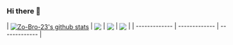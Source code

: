 ### Hi there 👋

<!--
**Zo-Bro-23/Zo-Bro-23** is a ✨ _special_ ✨ repository because its `README.md` (this file) appears on your GitHub profile.

Here are some ideas to get you started:

- 🔭 I’m currently working on ...
- 🌱 I’m currently learning ...
- 👯 I’m looking to collaborate on ...
- 🤔 I’m looking for help with ...
- 💬 Ask me about ...
- 📫 How to reach me: ...
- 😄 Pronouns: ...
- ⚡ Fun fact: ...
-->

| <a href="#"><img align="center" src="https://github-readme-stats.vercel.app/api?username=Zo-Bro-23&count_private=true&show_icons=true&theme=radical&include_all_commits=true&hide_border=true" alt="Zo-Bro-23's github stats" /></a> | <a href="#"><img align="center" src="https://github-readme-stats.vercel.app/api/top-langs/?username=Zo-Bro-23&theme=radical&layout=compact&hide_border=true" /></a> | <a href="#"><img align="center" src="https://github-readme-stats.vercel.app/api/repo/?username=Zo-Bro-23&theme=radical&layout=compact&hide_border=true" /></a> | <a href="#"><img align="center" src="https://github-readme-stats.vercel.app/api/wakatime/?username=Zo-Bro-23&theme=radical&layout=compact&hide_border=true" /></a> |
| ------------- | ------------- | ------------- |
